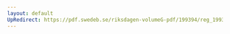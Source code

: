 ```yaml
---
layout: default
UpRedirect: https://pdf.swedeb.se/riksdagen-volumeG-pdf/199394/reg_199394_TU/reg_199394_TU_0021.pdf
---
```

